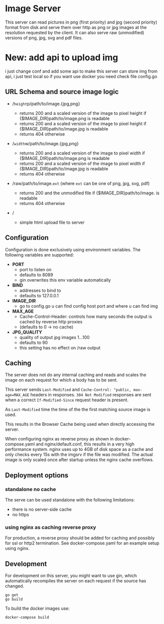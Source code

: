# Image Server

This server can read pictures in png (first priority) and jpg (second priority) format from disk and serve them over http
as png or jpg images at the resolution requested by the client.
It can also serve raw (unmodified) versions of png, jpg, svg and pdf files.

# New: add api to upload img

i just change conf and add some api to make this server can store img from api, i just test local so if you want use docker
you need check file config.go

## URL Schema and source image logic 
* /`height`p/path/to/image.{jpg,png}
  * returns 200 and a scaled version of the image to <height> pixel height if {$IMAGE_DIR}path/to/image.png is readable
  * returns 200 and a scaled version of the image to <height> pixel height if {$IMAGE_DIR}path/to/image.jpg is readable
  * returns 404 otherwise 

* /`width`w/path/to/image.{jpg,png}
  * returns 200 and a scaled version of the image to <width> pixel width if {$IMAGE_DIR}path/to/image.png is readable
  * returns 200 and a scaled version of the image to <width> pixel width if {$IMAGE_DIR}path/to/image.jpg is readable
  * returns 404 otherwise 
  
* /raw/path/to/image.`ext` (where `ext` can be one of png, jpg, svg, pdf)
  * returns 200 and the unmodified file if {$IMAGE_DIR}path/to/image.<ext> is readable
  * returns 404 otherwise

* / 
  * simple html upload file to server

## Configuration
Configuration is done exclusively using environment variables. The following variables are supported:
* **PORT**
  * port to listen on
  * defaults to 8089
  * gin overwrites this env variable automatically
* **BIND**
  * addresses to bind to
  * defaults to 127.0.0.1
* **IMAGE_DIR**
  * go to config.go u can find config host port and where u can find img
* **MAX_AGE**
  * Cache-Control-Header: controls how many seconds the output is cached by reverse http proxies
  * (defaults to 0 -> no cache)
* **JPG_QUALITY**
  * quality of output jpg images 1...100
  * defaults to 90
  * this setting has no effect on /raw output

## Caching
The server does not do any internal caching and reads and scales the image on each request for which
a body has to be sent.

This server sends `Last-Modified` and `Cache-Control: "public, max-age=MAX_AGE` headers in responses.
`304 Not Modified` responses are sent when a correct `If-Modified-Since` request header is present.

As `Last-Modified` time the time of the the first matching source image is used. 
  
This results in the Browser Cache being used when directly accessing the server.

When configuring nginx as reverse proxy as shown in docker-compose.yaml and nginx/default.conf,
this results in a very high performance system.
nginx uses up to 4GB of disk space as a cache and only checks every 15s with the imgsrv if the file was modified.
The actual image is only scaled once after startup unless the nginx cache overflows.

## Deployment options

### standalone no cache
The serve can be used standalone with the following limitations:
* there is no server-side cache
* no https

### using nginx as caching reverse proxy
For production, a reverse proxy should be added for caching and possibly for ssl or http2 termination.
See docker-compose.yaml for an example setup using nginx.

## Development
For development on this server, you might want to use gin, which automatically recompiles the server
on each request if the source has changed.

```
go get
go build
```

To build the docker images use:
```
docker-compose build
```
